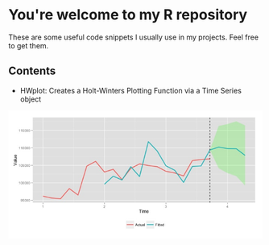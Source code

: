 # You're welcome to my R repository 

These are some useful code snippets I usually use in my projects. Feel free to get them.

## Contents

* HWplot: Creates a Holt-Winters Plotting Function via a Time Series object

![HWplot](https://github.com/joseramoncajide/R-Programming-Snippets/blob/master/_images/HWplot.jpg)